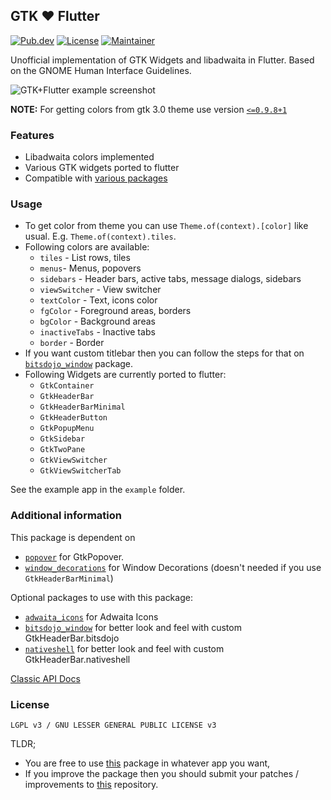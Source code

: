 ## GTK ❤️ Flutter

[![Pub.dev](https://img.shields.io/pub/v/gtk.svg)](https://pub.dev/packages/gtk)
[![License](https://img.shields.io/github/license/prateekmedia/gtk-flutter?color=indigo)](LICENSE)
[![Maintainer](https://img.shields.io/badge/Maintainer-prateekmedia-informational)](https://github.com/prateekmedia)

Unofficial implementation of GTK Widgets and libadwaita in Flutter. Based on the GNOME Human Interface Guidelines.

![GTK+Flutter example screenshot](https://user-images.githubusercontent.com/41370460/137439130-571c6d74-b3f5-4f01-8c11-3ea8de562dd3.jpg)

**NOTE:** For getting colors from gtk 3.0 theme use version [`<=0.9.8+1`](https://pub.dev/packages/gtk/versions/0.9.8+1)

### Features

- Libadwaita colors implemented
- Various GTK widgets ported to flutter
- Compatible with [various packages](#additional-information)

### Usage

- To get color from theme you can use `Theme.of(context).[color]` like usual. E.g. `Theme.of(context).tiles`.
- Following colors are available:
    - `tiles` - List rows, tiles
    - `menus`- Menus, popovers
    - `sidebars` - Header bars, active tabs, message dialogs, sidebars
    - `viewSwitcher` - View switcher
    - `textColor` - Text, icons color
    - `fgColor` - Foreground areas, borders
    - `bgColor` - Background areas
    - `inactiveTabs` - Inactive tabs
    - `border` - Border
- If you want custom titlebar then you can follow the steps for that on [`bitsdojo_window`](https://pub.dev/packages/bitsdojo_window) package.
- Following Widgets are currently ported to flutter:
    - `GtkContainer`
    - `GtkHeaderBar`
    - `GtkHeaderBarMinimal`
    - `GtkHeaderButton`
    - `GtkPopupMenu`
    - `GtkSidebar`
    - `GtkTwoPane`
    - `GtkViewSwitcher`
    - `GtkViewSwitcherTab`

See the example app in the `example` folder.

### Additional information

This package is dependent on
- [`popover`](https://pub.dev/packages/popover) for GtkPopover.
- [`window_decorations`](https://pub.dev/packages/window_decorations) for Window Decorations (doesn't needed if you use `GtkHeaderBarMinimal`)

Optional packages to use with this package:
- [`adwaita_icons`](https://pub.dev/packages/adwaita_icons) for Adwaita Icons
- [`bitsdojo_window`](https://pub.dev/packages/bitsdojo_window) for better look and feel with custom GtkHeaderBar.bitsdojo
- [`nativeshell`](https://pub.dev/packages/nativeshell) for better look and feel with custom GtkHeaderBar.nativeshell

[Classic API Docs](https://pub.dev/documentation/gtk/latest/)

### License

`LGPL v3 / GNU LESSER GENERAL PUBLIC LICENSE v3`

TLDR;
- You are free to use [this](https://pub.dev/packages/gtk) package in whatever app you want,
- If you improve the package then you should submit your patches / improvements to [this](https://github.com/prateekmedia/gtk-flutter) repository.